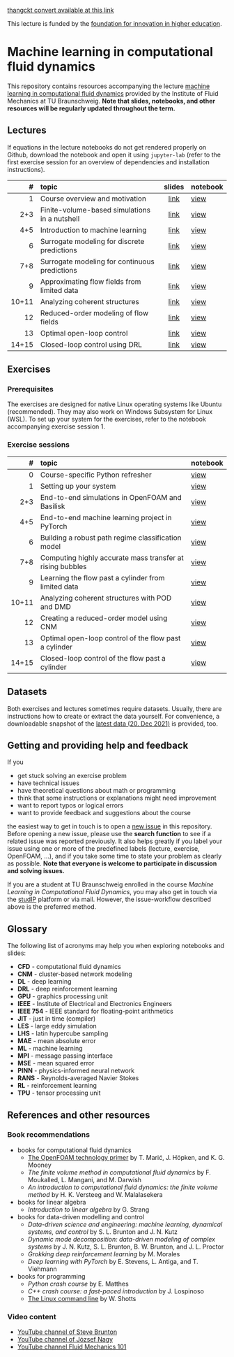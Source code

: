 [thangckt convert available at this link](https://thangckt.github.io/lec_ml_cfd)

This lecture is funded by the [foundation for innovation in higher education](https://stiftung-hochschullehre.de/).

# Machine learning in computational fluid dynamics

This repository contains resources accompanying the lecture [machine learning in computational fluid dynamics](https://www.tu-braunschweig.de/en/ism/teaching/courses/fluid-mechanics/translate-to-english-maschinelles-lernen-in-der-numerischen-stroemungsmechanik) provided by the Institute of Fluid Mechanics at TU Braunschweig. **Note that slides, notebooks, and other resources will be regularly updated throughout the term.**

## Lectures

If equations in the lecture notebooks do not get rendered properly on Github, download the notebook and open it using `jupyter-lab` (refer to the first exercise session for an overview of dependencies and installation instructions).

| # | topic | slides | notebook |
|--:|:------|:------:|:---------|
| 1 | Course overview and motivation | [link](https://andreweiner.github.io/ml-cfd-slides/ml_cfd_intro.html) | [view](./notebooks/ml_cfd_intro.ipynb) |
| 2+3 | Finite-volume-based simulations in a nutshell | [link](https://andreweiner.github.io/ml-cfd-slides/cfd_intro.html) | [view](./notebooks/cfd_intro.ipynb) |
| 4+5 | Introduction to machine learning | [link](https://andreweiner.github.io/ml-cfd-slides/ml_intro.html) | [view](./notebooks/ml_intro.ipynb) |
| 6 | Surrogate modeling for discrete predictions | [link](https://andreweiner.github.io/ml-cfd-slides/bubble_path_classification.html) | [view](./notebooks/bubble_path_classification.ipynb) |
| 7+8 | Surrogate modeling for continuous predictions | [link](https://andreweiner.github.io/ml-cfd-slides/mass_transfer_regression.html) |[view](./notebooks/mass_transfer_regression.ipynb) |
| 9 | Approximating flow fields from limited data | [link](https://andreweiner.github.io/ml-cfd-slides/cylinder_pinn.html) | [view](./notebooks/cylinder_pinn.ipynb) |
| 10+11 | Analyzing coherent structures| [link](https://andreweiner.github.io/ml-cfd-slides/coherent_structures_dim_reduction.html) | [view](./notebooks/coherent_structures_dim_reduction.ipynb) |
| 12 | Reduced-order modeling of flow fields | [link](https://andreweiner.github.io/ml-cfd-slides/cylinder_rom.html) | [view](./notebooks/cylinder_rom.ipynb) |
| 13 | Optimal open-loop control | [link](https://andreweiner.github.io/ml-cfd-slides/cylinder_bayesian_opt.html) | [view](./notebooks/cylinder_bayesian_opt.ipynb) |
| 14+15 | Closed-loop control using DRL | [link](https://andreweiner.github.io/ml-cfd-slides/cylinder_drl.html) | [view](./notebooks/cylinder_drl.ipynb) |

## Exercises

### Prerequisites

The exercises are designed for native Linux operating systems like Ubuntu (recommended). They may also work on Windows Subsystem for Linux (WSL). To set up your system for the exercises, refer to the notebook accompanying exercise session 1.

### Exercise sessions

| # | topic | notebook |
|--:|:------|:---------|
| 0 | Course-specific Python refresher | [view](./notebooks/python_intro.ipynb) |
| 1 | Setting up your system | [view](./notebooks/system_setup.ipynb) |
| 2+3 | End-to-end simulations in OpenFOAM and Basilisk | [view](./notebooks/cfd_intro_exercise.ipynb) |
| 4+5 | End-to-end machine learning project in PyTorch | [view](./notebooks/ml_intro_exercise.ipynb) |
| 6 | Building a robust path regime classification model | [view](./notebooks/bubble_path_classification_exercise.ipynb)|
| 7+8 | Computing highly accurate mass transfer at rising bubbles | [view](./notebooks/mass_transfer_regression_exercise.ipynb) |
| 9 | Learning the flow past a cylinder from limited data | [view](./notebooks/cylinder_pinn_exercise.ipynb) |
| 10+11 | Analyzing coherent structures with POD and DMD| [view](./notebooks/coherent_structures_dim_reduction_exercise.ipynb) |
| 12 | Creating a reduced-order model using CNM | [view](./notebooks/cylinder_rom_exercise.ipynb) |
| 13 | Optimal open-loop control of the flow past a cylinder| [view](./notebooks/cylinder_bayesian_opt_exercise.ipynb) |
| 14+15 | Closed-loop control of the flow past a cylinder | [view](./notebooks/cylinder_drl_exercise.ipynb) |

## Datasets

Both exercises and lectures sometimes require datasets. Usually, there are instructions how to create or extract the data yourself. For convenience, a downloadable snapshot of the [latest data (20. Dec 2021)](https://cloudstorage.tu-braunschweig.de/getlink/fiYPP9HwVaypRziqMCjZuQVx/datasets_20_Dec_2021.zip) is provided, too.

## Getting and providing help and feedback

If you

- get stuck solving an exercise problem
- have technical issues
- have theoretical questions about math or programming
- think that some instructions or explanations might need improvement
- want to report typos or logical errors
- want to provide feedback and suggestions about the course

the easiest way to get in touch is to open a [new issue](https://github.com/AndreWeiner/ml-cfd-lecture/issues/new) in this repository. Before opening a new issue, please use the **search function** to see if a related issue was reported previously. It also helps greatly if you label your issue using one or more of the predefined labels (lecture, exercise, OpenFOAM, ...), and if you take some time to state your problem as clearly as possible. **Note that everyone is welcome to participate in discussion and solving issues.**

If you are a student at TU Braunschweig enrolled in the course *Machine Learning in Computational Fluid Dynamics*, you may also get in touch via the [studIP](https://studip.tu-braunschweig.de/dispatch.php/course/overview?cid=f79375e64fd07fe6606d810ab17496e7) platform or via mail. However, the issue-workflow described above is the preferred method.

## Glossary

The following list of acronyms may help you when exploring notebooks and slides:

- **CFD** - computational fluid dynamics
- **CNM** - cluster-based network modeling
- **DL** - deep learning
- **DRL** - deep reinforcement learning
- **GPU** - graphics processing unit
- **IEEE** - Institute of Electrical and Electronics Engineers
- **IEEE 754** - IEEE standard for floating-point arithmetics
- **JIT** - just in time (compiler)
- **LES** - large eddy simulation
- **LHS** - latin hypercube sampling
- **MAE** - mean absolute error
- **ML** - machine learning
- **MPI** - message passing interface
- **MSE** - mean squared error
- **PINN** - physics-informed neural network
- **RANS** - Reynolds-averaged Navier Stokes
- **RL** - reinforcement learning
- **TPU** - tensor processing unit

## References and other resources

### Book recommendations

- books for computational fluid dynamics
  - [The OpenFOAM technology primer](https://zenodo.org/record/4630596#.YXBgepuxVH4) by T. Marić, J. Höpken, and K. G. Mooney
  - *The finite volume method in computational fluid dynamics* by F. Moukalled, L. Mangani, and M. Darwish
  - *An introduction to computational fluid dynamics: the finite volume method* by H. K. Versteeg and W. Malalasekera
- books for linear algebra
  - *Introduction to linear algebra* by G. Strang
- books for data-driven modelling and control
  - *Data-driven science and engineering: machine learning, dynamical systems, and control* by S. L. Brunton and J. N. Kutz
  - *Dynamic mode decomposition: data-driven modeling of complex systems* by J. N. Kutz, S. L. Brunton, B. W. Brunton, and J. L. Proctor
  - *Grokking deep reinforcement learning* by M. Morales
  - *Deep learning with PyTorch* by E. Stevens, L. Antiga, and T. Viehmann
- books for programming
  - *Python crash course* by E. Matthes
  - *C++ crash course: a fast-paced introduction* by J. Lospinoso
  - [The Linux command line](https://linuxcommand.org/tlcl.php) by W. Shotts

### Video content

- [YouTube channel of Steve Brunton](https://www.youtube.com/c/Eigensteve)
- [YouTube channel of József Nagy](https://www.youtube.com/channel/UCjdgpuxuAxH9BqheyE82Vvw)
- [YouTube channel Fluid Mechanics 101](https://www.youtube.com/channel/UCcqQi9LT0ETkRoUu8eYaEkg)
